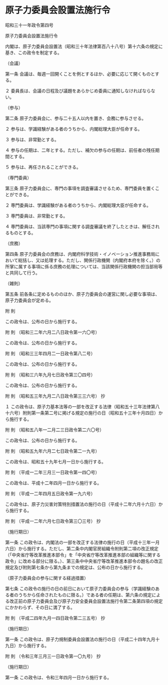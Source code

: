 # 原子力委員会設置法施行令

昭和三十一年政令第四号

原子力委員会設置法施行令

内閣は、原子力委員会設置法（昭和三十年法律第百八十八号）第十六条の規定に基き、この政令を制定する。

（会議）

第一条 会議は、毎週一回開くことを例とするほか、必要に応じて開くものとする。

２ 委員長は、会議の日程及び議題をあらかじめ委員に通知しなければならない。

（参与）

第二条 原子力委員会に、参与二十五人以内を置き、会務に参与させる。

２ 参与は、学識経験がある者のうちから、内閣総理大臣が任命する。

３ 参与は、非常勤とする。

４ 参与の任期は、二年とする。ただし、補欠の参与の任期は、前任者の残任期間とする。

５ 参与は、再任されることができる。

（専門委員）

第三条 原子力委員会に、専門の事項を調査審議させるため、専門委員を置くことができる。

２ 専門委員は、学識経験がある者のうちから、内閣総理大臣が任命する。

３ 専門委員は、非常勤とする。

４ 専門委員は、当該専門の事項に関する調査審議を終了したときは、解任されるものとする。

（庶務）

第四条 原子力委員会の庶務は、内閣府科学技術・イノベーション推進事務局において総括し、又は処理する。ただし、関係行政機関（内閣府本府を除く。）の所掌に属する事項に係る庶務の処理については、当該関係行政機関の担当部局等と共同して行う。

（雑則）

第五条 前各条に定めるもののほか、原子力委員会の運営に関し必要な事項は、原子力委員会が定める。

附 則

この政令は、公布の日から施行する。

附 則 （昭和三二年六月二八日政令第一六〇号）

この政令は、公布の日から施行する。

附 則 （昭和三三年四月二一日政令第八二号）

この政令は、公布の日から施行する。

附 則 （昭和三六年九月七日政令第三〇四号）

この政令は、公布の日から施行する。

附 則 （昭和五三年九月二八日政令第三三六号） 抄

１ この政令は、原子力基本法等の一部を改正する法律（昭和五十三年法律第八十六号）附則第一条第二号に掲げる規定の施行の日（昭和五十三年十月四日）から施行する。

附 則 （昭和五八年一二月二三日政令第二六〇号）

この政令は、公布の日から施行する。

附 則 （昭和五九年六月二七日政令第二一九号）

この政令は、昭和五十九年七月一日から施行する。

附 則 （平成一二年三月三一日政令第一四〇号）

この政令は、平成十二年四月一日から施行する。

附 則 （平成一二年四月五日政令第一九六号）

この政令は、原子力災害対策特別措置法の施行の日（平成十二年六月十六日）から施行する。

附 則 （平成一二年六月七日政令第三〇三号） 抄

（施行期日）

第一条 この政令は、内閣法の一部を改正する法律の施行の日（平成十三年一月六日）から施行する。ただし、第二条中内閣官房組織令附則第二項の改正規定（「中央省庁等改革推進本部令」を「中央省庁等改革推進本部の組織等に関する政令」に改める部分に限る。）、第三条中中央省庁等改革推進本部令の題名の改正規定及び附則第七条から第九条までの規定は、公布の日から施行する。

（原子力委員会の参与に関する経過措置）

第七条 この政令の施行の日の前日において原子力委員会の参与（学識経験のある者のうちから任命されたものに限る。）である者の任期は、第六条の規定による改正前の原子力委員会及び原子力安全委員会設置法施行令第二条第四項の規定にかかわらず、その日に満了する。

附 則 （平成二四年九月一四日政令第二三五号） 抄

（施行期日）

第一条 この政令は、原子力規制委員会設置法の施行の日（平成二十四年九月十九日）から施行する。

附 則 （令和三年三月三一日政令第一〇九号） 抄

（施行期日）

第一条 この政令は、令和三年四月一日から施行する。
